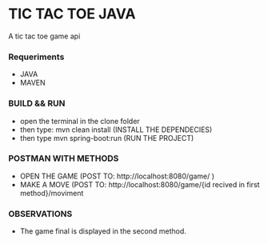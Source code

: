 # TIC TAC TOE JAVA
A tic tac toe game api

### Requeriments

* JAVA
* MAVEN

### BUILD && RUN
* open the terminal in the clone folder
* then type: mvn clean install (INSTALL THE DEPENDECIES)
* then type mvn spring-boot:run (RUN THE PROJECT)

### POSTMAN WITH METHODS
* OPEN THE GAME (POST TO: http://localhost:8080/game/ )
* MAKE A MOVE (POST TO: http://localhost:8080/game/{id recived in first method}/moviment


### OBSERVATIONS
* The game final is displayed in the second method.